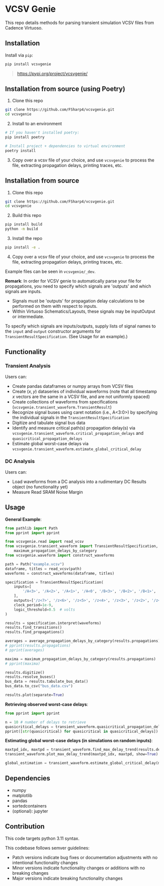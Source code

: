 # VCSV Genie

This repo details methods for parsing transient simulation VCSV files from Cadence Virtuoso.

## Installation

Install via `pip`:
```bash
pip install vcsvgenie
```

> https://pypi.org/project/vcsvgenie/

## Installation from source (using Poetry)

1. Clone this repo

```bash
git clone https://github.com/FSharp4/vcsvgenie.git
cd vcsvgenie
```

2. Install to an environment

```bash
# If you haven't installed poetry:
pip install poetry

# Install project + dependencies to virtual environment
poetry install
```

3. Copy over a vcsv file of your choice, and use `vcsvgenie` to process the file, extracting propagation delays, printing traces, etc.

## Installation from source

1. Clone this repo
```bash
git clone https://github.com/FSharp4/vcsvgenie.git
cd vcsvgenie
```

2. Build this repo
```bash
pip install build
python -m build
```

3. Install the repo
```bash
pip install -e .
```

4. Copy over a vcsv file of your choice, and use `vcsvgenie` to process the file, extracting propagation delays, printing traces, etc.

Example files can be seen in `vcsvgenie/_dev`.

**Remark**: In order for VCSV genie to automatically parse your file for propagations, you need to specify which signals are 'outputs' and which signals are inputs. 
- Signals must be 'outputs' for propagation delay calculations to be performed on them with respect to inputs.
- Within Virtuoso Schematics/Layouts, these signals may be inputOutput or intermediate.

To specify which signals are inputs/outputs, supply lists of signal names to the `input` and `output` constructor arguments for `TransientResultSpecification`. (See Usage for an example).)

## Functionality

### Transient Analysis

Users can:
- Create pandas dataframes or numpy arrays from VCSV files
- Create $(x, y)$ dataseries of individual waveforms (note that all timestamp $x$ vectors are the same in a VCSV file, and are not uniformly spaced)
- Create collections of waveforms from specifications (`vcsvgenie.transient_waveform.TransientResult`) 
- Recognize signal buses using caret notation (i.e., A<3:0>) by specifying the individual signals in the `TransientResultSpecification`
- Digitize and tabulate signal bus data
- Identify and measure critical path(s) propagation delay(s) via `vcsvgenie.transient_waveform.critical_propagation_delays` and `quasicritical_propagation_delays`
- Estimate global worst-case delays via `vcsvgenie.transient_waveform.estimate_global_critical_delay`

### DC Analysis

Users can:
- Load waveforms from a DC analysis into a rudimentary DC Results object (no functionality yet)
- Measure Read SRAM Noise Margin

## Usage

**General Example**:

```python
from pathlib import Path
from pprint import pprint

from vcsvgenie.read import read_vcsv
from vcsvgenie.transient_waveform import TransientResultSpecification, average_propagation_delays_by_category,
    maximum_propagation_delays_by_category
from vcsvgenie.waveform import construct_waveforms

path = Path("example.vcsv")
dataframe, titles = read_vcsv(path)
waveforms = construct_waveforms(dataframe, titles)

specification = TransientResultSpecification(
    inputs=[
        '/A<3>', '/A<2>', '/A<1>', '/A<0', '/B<3>', '/B<2>', '/B<1>', '/B<0>', 'Clk'
    ],
    outputs=['/z<7>', '/z<6>', '/z<5>', '/z<4>', '/z<3>', '/z<2>', '/z<1>', '/z<0>'],
    clock_period=1e-9,
    logic_threshold=0.5  # volts
)

results = specification.interpret(waveforms)
results.find_transitions()
results.find_propagations()

averages = average_propagation_delays_by_category(results.propagations)
# pprint(results.propagations)
# pprint(averages)

maxima = maximum_propagation_delays_by_category(results.propagations)
# pprint(maxima)

results.digitize()
results.resolve_buses()
bus_data = results.tabulate_bus_data()
bus_data.to_csv("bus_data.csv")

results.plot(separate=True)
```

**Retrieving observed worst-case delays**:

```python
from pprint import pprint

n = 10 # number of delays to retrieve
quasicritical_delays = transient_waveform.quasicritical_propagation_delays(results.propagations, n)
pprint([str(quasicritical) for quasicritical in quasicritical_delays])
```

**Estimating global worst-case delays (in simulations on random inputs)**:

```python
maxtpd_idx, maxtpd = transient_waveform.find_max_delay_trend(results.delays)
transient_waveform.plot_max_delay_trend(maxtpd_idx, maxtpd, show=True)

global_estimation = transient_waveform.estimate_global_critical_delay(maxtpd_idx, maxtpd, thres_samp=thres_samp)
```

## Dependencies

- numpy
- matplotlib
- pandas
- sortedcontainers
- (optional): jupyter

## Contribution

This code targets python 3.11 syntax.

This codebase follows semver guidelines:
- Patch versions indicate bug fixes or documentation adjustments with no intentional functionality changes
- Minor versions indicate functionality changes or additions with no breaking changes
- Major versions indicate breaking functionality changes
